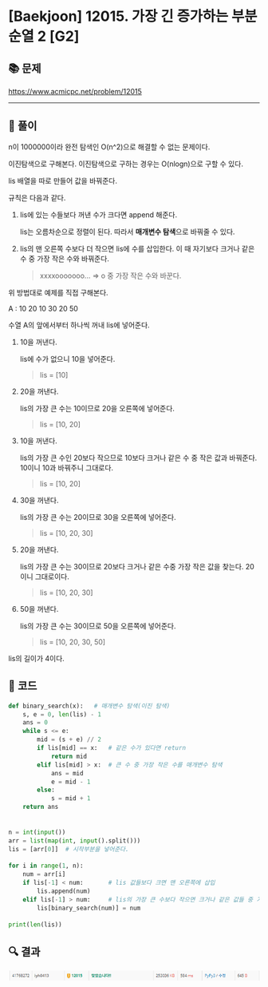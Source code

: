 # [Baekjoon] 12015. 가장 긴 증가하는 부분 순열 2 [G2]

## 📚 문제

https://www.acmicpc.net/problem/12015

---

## 📖 풀이

n이 1000000이라 완전 탐색인 O(n^2)으로 해결할 수 없는 문제이다.

이진탐색으로 구해본다. 이진탐색으로 구하는 경우는 O(nlogn)으로 구할 수 있다.

lis 배열을 따로 만들어 값을 바꿔준다.

규칙은 다음과 같다.

1. lis에 있는 수들보다 꺼낸 수가 크다면 append 해준다.

   lis는 오름차순으로 정렬이 된다. 따라서 **매개변수 탐색**으로 바꿔줄 수 있다.

2. lis의 맨 오른쪽 수보다 더 작으면 lis에 수를 삽입한다. 이 때 자기보다 크거나 같은 수 중 가장 작은 수와 바꿔준다.

   > xxxxooooooo... => o 중 가장 작은 수와 바꾼다.

위 방법대로 예제를 직접 구해본다.

A : 10 20 10 30 20 50

수열 A의 앞에서부터 하나씩 꺼내 lis에 넣어준다.

1. 10을 꺼낸다.

   lis에 수가 없으니 10을 넣어준다.

   > lis = [10]

2. 20을 꺼낸다.

   lis의 가장 큰 수는 10이므로 20을 오른쪽에 넣어준다.

   > lis = [10, 20]

3. 10을 꺼낸다.

   lis의 가장 큰 수인 20보다 작으므로 10보다 크거나 같은 수 중 작은 값과 바꿔준다. 10이니 10과 바꿔주니 그대로다.

   > lis = [10, 20]

4. 30을 꺼낸다.

   lis의 가장 큰 수는 20이므로 30을 오른쪽에 넣어준다.

   > lis = [10, 20, 30]

5. 20을 꺼낸다.

   lis의 가장 큰 수는 30이므로 20보다 크거나 같은 수중 가장 작은 값을 찾는다. 20이니 그대로이다.

   > lis = [10, 20, 30]

6. 50을 꺼낸다.

   lis의 가장 큰 수는 30이므로 50을 오른쪽에 넣어준다.

   > lis = [10, 20, 30, 50]

lis의 길이가 4이다.

## 📒 코드

```python
def binary_search(x):   # 매개변수 탐색(이진 탐색)
    s, e = 0, len(lis) - 1
    ans = 0
    while s <= e:
        mid = (s + e) // 2
        if lis[mid] == x:   # 같은 수가 있다면 return
            return mid
        elif lis[mid] > x:  # 큰 수 중 가장 작은 수를 매개변수 탐색
            ans = mid
            e = mid - 1
        else:
            s = mid + 1
    return ans


n = int(input())
arr = list(map(int, input().split()))
lis = [arr[0]]  # 시작부분을 넣어준다.

for i in range(1, n):
    num = arr[i]
    if lis[-1] < num:       # lis 값들보다 크면 맨 오른쪽에 삽입
        lis.append(num)
    elif lis[-1] > num:     # lis의 가장 큰 수보다 작으면 크거나 같은 값들 중 가장 작은 수와 바꾼다.
        lis[binary_search(num)] = num

print(len(lis))
```

## 🔍 결과

![image-20220410132729964](README.assets/image-20220410132729964.png)